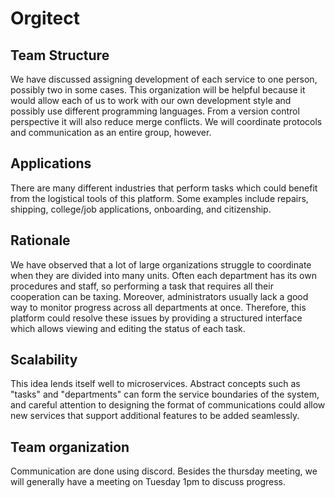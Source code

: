 # Orgitect

## Team Structure

We have discussed assigning development of each service to one person, possibly two in some cases. This organization will be helpful because it would allow each of us to work with our own development style and possibly use different programming languages. From a version control perspective it will also reduce merge conflicts. We will coordinate protocols and communication as an entire group, however.

## Applications

There are many different industries that perform tasks which could benefit from the logistical tools of this platform. Some examples include repairs, shipping, college/job applications, onboarding, and citizenship.

## Rationale

We have observed that a lot of large organizations struggle to coordinate when they are divided into many units. Often each department has its own procedures and staff, so performing a task that requires all their cooperation can be taxing. Moreover, administrators usually lack a good way to monitor progress across all departments at once. Therefore, this platform could resolve these issues by providing a structured interface which allows viewing and editing the status of each task.

## Scalability

This idea lends itself well to microservices. Abstract concepts such as "tasks" and "departments" can form the service boundaries of the system, and careful attention to designing the format of communications could allow new services that support additional features to be added seamlessly. 

## Team organization
Communication are done using discord.
Besides the thursday meeting, we will generally have a meeting on Tuesday 1pm to discuss progress.
